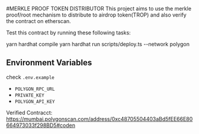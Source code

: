 #MERKLE PROOF TOKEN DISTRIBUTOR
This project aims to use the merkle proof/root mechanism to distribute to airdrop token(TROP) and also verify the contract on etherscan.


Test this  contract by running these following tasks:

yarn hardhat compile
yarn hardhat run scripts/deploy.ts --network polygon


## Environment Variables 
check `.env.example`
- `POLYGON_RPC_URL`
- `PRIVATE_KEY`
-  `POLYGON_API_KEY`

Verified Contracct:
https://mumbai.polygonscan.com/address/0xc48705504403aBd5fEE66E80664973033f298BD5#coden 